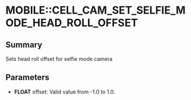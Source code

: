 # MOBILE::CELL_CAM_SET_SELFIE_MODE_HEAD_ROLL_OFFSET

## Summary
Sets head roll offset for selfie mode camera

## Parameters
* **FLOAT** offset: Valid value from -1.0 to 1.0.
